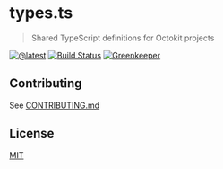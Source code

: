 # types.ts

> Shared TypeScript definitions for Octokit projects

[![@latest](https://img.shields.io/npm/v/@octokit/types.svg)](https://www.npmjs.com/package/@octokit/types)
[![Build Status](https://github.com/octokit/types.ts/workflows/Test/badge.svg)](https://github.com/octokit/types.ts/actions?workflow=Test)
[![Greenkeeper](https://badges.greenkeeper.io/octokit/types.ts.svg)](https://greenkeeper.io/)

## Contributing

See [CONTRIBUTING.md](CONTRIBUTING.md)
  
## License

[MIT](LICENSE)
